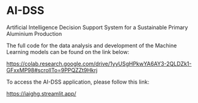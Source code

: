 # AI-DSS
Artificial Intelligence Decision Support System for a Sustainable Primary Aluminium Production


The full code for the data analysis and development of the Machine Learning models can be found on the link below: 

https://colab.research.google.com/drive/1yyUSgHPkwYA6AY3-2QLDZk1-GFxxMP98#scrollTo=9PPQZZt9Hkrj 

To access the AI-DSS application, please follow this link:

 https://iaighg.streamlit.app/
